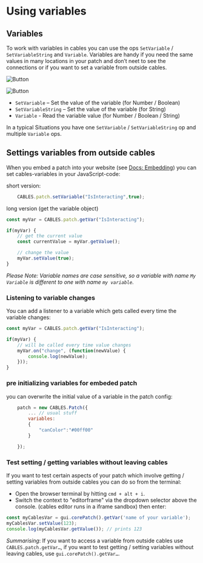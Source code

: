 # Using variables

## Variables

To work with variables in cables you can use the ops `SetVariable` / `SetVariableString` and `Variable`.
Variables are handy if you need the same values in many locations in your patch and don’t neet to see the connections or if you want to set a variable from outside cables.

![Button](img/vars.png)

![Button](img/a_sending_variables_animation.gif)

- `SetVariable` – Set the value of the variable (for Number / Boolean)
- `SetVariableString` – Set the value of the variable (for String)
- `Variable` - Read the variable value (for Number / Boolean / String)

In a typical Situations you have one `SetVariable` / `SetVariableString` op and multiple `Variable` ops.

## Settings variables from outside cables

When you embed a patch into your website (see [Docs: Embedding](https://dev.cables.gl/docs/4_export_embed/dev_embed/dev_embed)) you can set cables-variables in your JavaScript-code:

short version:

```javascript
    CABLES.patch.setVariable("IsInteracting",true);
```

long version (get the variable object)

```javascript
const myVar = CABLES.patch.getVar("IsInteracting");

if(myVar) {
    // get the current value
    const currentValue = myVar.getValue();

    // change the value
    myVar.setValue(true);
}
```

*Please Note: Variable names are case sensitive, so a variable with name `My Variable` is different to one with name `my variable`.*

### Listening to variable changes

You can add a listener to a variable which gets called every time the variable changes:

```javascript
const myVar = CABLES.patch.getVar("IsInteracting");

if(myVar) {
	// will be called every time value changes
    myVar.on("change", (function(newValue) {
        console.log(newValue);
    }));
}
```

### pre initializing variables for embeded patch

you can overwrite the initial value of a variable in the patch config:

```javascript
    patch = new CABLES.Patch({
        ... // usual stuff
        variables:
        {
            "canColor":"#00ff00"
        }

    });
```


### Test setting / getting variables without leaving cables

If you want to test certain aspects of your patch which involve getting / setting variables from outside cables you can do so from the terminal:

- Open the browser terminal by hitting `cmd + alt + i`.
- Switch the context to "editorframe" via the dropdown selector above the console. (cables editor runs in a iframe sandbox)
then enter:

```javascript
const myCablesVar = gui.corePatch().getVar('name of your variable');
myCablesVar.setValue(123);
console.log(myCablesVar.getValue()); // prints 123
```




*Summarising*: If you want to access a variable from outside cables use `CABLES.patch.getVar…`, if you want to test getting / setting variables without leaving cables, use `gui.corePatch().getVar…`.

